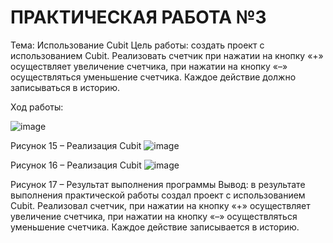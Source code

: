 # ПРАКТИЧЕСКАЯ РАБОТА №3
Тема: Использование Cubit
Цель работы: создать проект с использованием Cubit. Реализовать счетчик при нажатии на кнопку «+» осуществляет увеличение счетчика, при нажатии на кнопку «–» осуществляться уменьшение счетчика. Каждое действие должно записываться в историю.

Ход работы:

 ![image](https://user-images.githubusercontent.com/114290206/208174903-2931fce0-ada9-47f8-af93-bad9af7a585d.png)

Рисунок 15 – Реализация Cubit
 ![image](https://user-images.githubusercontent.com/114290206/208174911-6e93f7a9-b193-47a6-b954-c92b611b1cba.png)

Рисунок 16 – Реализация Cubit
 ![image](https://user-images.githubusercontent.com/114290206/208174924-e73bb637-921e-4a9b-8328-aba771fe2952.png)

Рисунок 17 – Результат выполнения программы
Вывод: в результате выполнения практической работы создал проект с использованием Cubit. Реализовал счетчик, при нажатии на кнопку «+» осуществляет увеличение счетчика, при нажатии на кнопку «–» осуществляться уменьшение счетчика. Каждое действие записывается в историю.
